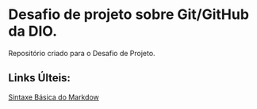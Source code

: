 # Desafio de projeto sobre Git/GitHub da DIO.

Repositório criado para o Desafio de Projeto.


## Links Últeis:
[Sintaxe Básica do Markdow](https://www.markdownguide.org/basic-syntax/)
